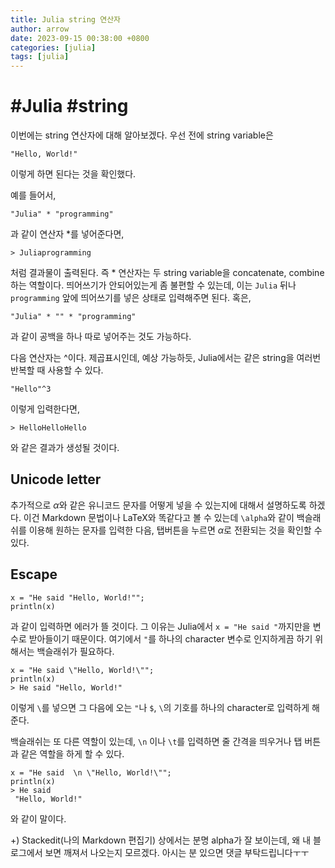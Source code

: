 ```yaml
---
title: Julia string 연산자
author: arrow
date: 2023-09-15 00:38:00 +0800
categories: [julia]
tags: [julia]
---
```


# #Julia #string

이번에는 string 연산자에 대해 알아보겠다. 우선 전에 string variable은

```
"Hello, World!"
```

이렇게 하면 된다는 것을 확인했다.

예를 들어서,

```
"Julia" * "programming"
```

과 같이 연산자 \*를 넣어준다면,

```
> Juliaprogramming
```

처럼 결과물이 출력된다. 즉 \* 연산자는 두 string variable을 concatenate, combine 하는 역할이다. 띄어쓰기가 안되어있는게 좀 불편할 수 있는데, 이는 `Julia` 뒤나 `programming` 앞에 띄어쓰기를 넣은 상태로 입력해주면 된다. 혹은,

```
"Julia" * "" * "programming"
```

과 같이 공백을 하나 따로 넣어주는 것도 가능하다.

다음 연산자는 ^이다. 제곱표시인데, 예상 가능하듯, Julia에서는 같은 string을 여러번 반복할 때 사용할 수 있다.

```
"Hello"^3
```

이렇게 입력한다면,

```
> HelloHelloHello
```

와 같은 결과가 생성될 것이다.

## Unicode letter

추가적으로 $\alpha$와 같은 유니코드 문자를 어떻게 넣을 수 있는지에 대해서 설명하도록 하겠다. 이건 Markdown 문법이나 LaTeX와 똑같다고 볼 수 있는데 `\alpha`와 같이 백슬래쉬를 이용해 원하는 문자를 입력한 다음, 탭버튼을 누르면 $\alpha$로 전환되는 것을 확인할 수 있다.

## Escape

```
x = "He said "Hello, World!"";
println(x)
```

과 같이 입력하면 에러가 뜰 것이다. 그 이유는 Julia에서 `x = "He said "`까지만을 변수로 받아들이기 때문이다. 여기에서 `"`를 하나의 character 변수로 인지하게끔 하기 위해서는 백슬래쉬가 필요하다.

```
x = "He said \"Hello, World!\"";
println(x)
> He said "Hello, World!"
```

이렇게 `\`를 넣으면 그 다음에 오는 `"`나 `$`, `\`의 기호를 하나의 character로 입력하게 해준다.

백슬래쉬는 또 다른 역할이 있는데, `\n` 이나 `\t`를 입력하면 줄 간격을 띄우거나 탭 버튼과 같은 역할을 하게 할 수 있다.

```
x = "He said  \n \"Hello, World!\"";
println(x)
> He said
 "Hello, World!"
```

와 같이 말이다.

+) Stackedit(나의 Markdown 편집기) 상에서는 분명 alpha가 잘 보이는데, 왜 내 블로그에서 보면 깨져서 나오는지 모르겠다. 아시는 분 있으면 댓글 부탁드립니다ㅜㅜ

<!--stackedit_data:
eyJoaXN0b3J5IjpbMTc4Njk3OTUzNywtNTM0MjkwNjE0LDEzND
U4MTk1NDMsMjEzNjM2MDQ3MSwxNjAyNzQ1NDgzLDExMTUwMjYw
NTldfQ==
-->
